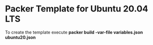 # Packer Template for Ubuntu 20.04 LTS

To create the template execute **packer build -var-file variables.json ubuntu20.json** 

